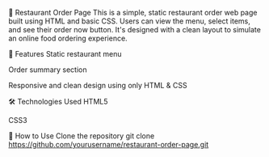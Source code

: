 🍴 Restaurant Order Page
This is a simple, static restaurant order web page built using HTML and basic CSS. Users can view the menu, select items, and see their order now button. It's designed with a clean layout to simulate an online food ordering experience.

🚀 Features
Static restaurant menu

Order summary section

Responsive and clean design using only HTML & CSS

🛠️ Technologies Used
HTML5

CSS3

📁 How to Use
Clone the repository
git clone https://github.com/yourusername/restaurant-order-page.git
